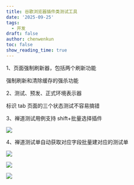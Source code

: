 ```yaml
---
title: 谷歌浏览器插件类测试工具
date: '2025-09-25'
tags:
  - 开发
draft: false
author: chenwenkun
toc: false
show_reading_time: true
---
```

1、页面强制刷新器，包括两个刷新功能

强制刷新和清除缓存的强杀功能

2、测试、预发、正式环境表示器

标识 tab 页面的三个状态测试不容易搞错

3、禅道测试用例支持 shift+批量选择插件

![](https://prod-files-secure.s3.us-west-2.amazonaws.com/c205fb54-92b2-4987-8be3-972b67d27acc/7ca8990d-2ef0-4ad6-8256-c807dbb8b3d5/image.png?X-Amz-Algorithm=AWS4-HMAC-SHA256&X-Amz-Content-Sha256=UNSIGNED-PAYLOAD&X-Amz-Credential=ASIAZI2LB466RSEWZDJP%2F20251015%2Fus-west-2%2Fs3%2Faws4_request&X-Amz-Date=20251015T181630Z&X-Amz-Expires=3600&X-Amz-Security-Token=IQoJb3JpZ2luX2VjENL%2F%2F%2F%2F%2F%2F%2F%2F%2F%2FwEaCXVzLXdlc3QtMiJHMEUCIQDPXUqTwU1TVgCnUZkPUcf%2FdTQCP1XHyEoNmlhxLpWf0gIgFoG0dYGDogDqKzj3OGSGbnUbzvQa2TqUBBlvQJMQiSUq%2FwMIexAAGgw2Mzc0MjMxODM4MDUiDJAE7C9B9z3rdvA0qyrcAxMhlOXE9fxGm3L%2BAFO6uBUJ8ykcSTcg9ot8MBdhL4WJFlSouPZ4DvFk3GB3CxeyHH4SHtyQlErSslbm%2BdoRIQhk48KMEIShdu3gW2W1V8tmjePaykVgeHubgbnCHis1eyyCtUilGjtZDynaw0IuihocIiGweiWOhWfNPhuF3kv3sFpen6FZuEfborQKNJ%2Fl6eCUDCMkyx5eUQgOFbESHosb6EbF7Q1xP6msq5AcgVoi8ns8nK2uLCHrj6w3DuAsZbVXVUq%2FOUYKhsk6K4juG9oWOPT8FKzaLhLwP%2F36WP1QomJIBgAr6NzIkLDB2XVhxfafkcYXl%2F10yefHuBbayUc8v5eIkKOfOSFuUf7g90MO8WkgZ5dotHI0c1UafEOOmhjlgElBvYMc8Ombfds7OP3YTmmbzB9%2BoFc8HhnJjQII%2FLXw2SkY342Frrdyp35Yg0GRyt%2BSVKaDK6xFW8NDprgFWr7S6q05QC47357cTB2jCMEqbYeSFKuNKieuZXS7KfA1ORnDPdxpOO2mK4SeNrY2Dp34%2F3q%2Fhxk0bxzENLoJYfrY1c06xWPsyQyU0%2Bu6bzNIacPK7O7GGJ0e2WqN4lgGxyeJTMN2YgPcUvBKCUBNUovTbnBubCI1zxJpMKTAv8cGOqUBqHBViqE%2BkfcU0fhxYgbU8opubx5motPKrUInXabZ8cfti2HZlasKMPxGQlTNsGs9%2BxTitKZdav32n7l9X6zGNy%2F4jpkJ5n1Tf0kwdvvLZjCHUIAcmSok%2FFZy%2FmmXRDDBCXGC3NJqMv0m65wYP3e56kj7J47ZahPWVqZXPEI9V8%2FafYDqxspxSHzpaPKF6Hyw7jZAprK%2BhjPxH3DK1Okiag6ZmmXm&X-Amz-Signature=4f4f28badd6f2a660fbea64dc64b24b799dd66b93d45152aa02e6912beff1710&X-Amz-SignedHeaders=host&x-amz-checksum-mode=ENABLED&x-id=GetObject)

4、禅道测试单自动获取对应字段批量建对应的测试单

![](https://prod-files-secure.s3.us-west-2.amazonaws.com/c205fb54-92b2-4987-8be3-972b67d27acc/1ea39b01-dd1c-4a56-bb09-4fe87447f5c7/image.png?X-Amz-Algorithm=AWS4-HMAC-SHA256&X-Amz-Content-Sha256=UNSIGNED-PAYLOAD&X-Amz-Credential=ASIAZI2LB466RSEWZDJP%2F20251015%2Fus-west-2%2Fs3%2Faws4_request&X-Amz-Date=20251015T181630Z&X-Amz-Expires=3600&X-Amz-Security-Token=IQoJb3JpZ2luX2VjENL%2F%2F%2F%2F%2F%2F%2F%2F%2F%2FwEaCXVzLXdlc3QtMiJHMEUCIQDPXUqTwU1TVgCnUZkPUcf%2FdTQCP1XHyEoNmlhxLpWf0gIgFoG0dYGDogDqKzj3OGSGbnUbzvQa2TqUBBlvQJMQiSUq%2FwMIexAAGgw2Mzc0MjMxODM4MDUiDJAE7C9B9z3rdvA0qyrcAxMhlOXE9fxGm3L%2BAFO6uBUJ8ykcSTcg9ot8MBdhL4WJFlSouPZ4DvFk3GB3CxeyHH4SHtyQlErSslbm%2BdoRIQhk48KMEIShdu3gW2W1V8tmjePaykVgeHubgbnCHis1eyyCtUilGjtZDynaw0IuihocIiGweiWOhWfNPhuF3kv3sFpen6FZuEfborQKNJ%2Fl6eCUDCMkyx5eUQgOFbESHosb6EbF7Q1xP6msq5AcgVoi8ns8nK2uLCHrj6w3DuAsZbVXVUq%2FOUYKhsk6K4juG9oWOPT8FKzaLhLwP%2F36WP1QomJIBgAr6NzIkLDB2XVhxfafkcYXl%2F10yefHuBbayUc8v5eIkKOfOSFuUf7g90MO8WkgZ5dotHI0c1UafEOOmhjlgElBvYMc8Ombfds7OP3YTmmbzB9%2BoFc8HhnJjQII%2FLXw2SkY342Frrdyp35Yg0GRyt%2BSVKaDK6xFW8NDprgFWr7S6q05QC47357cTB2jCMEqbYeSFKuNKieuZXS7KfA1ORnDPdxpOO2mK4SeNrY2Dp34%2F3q%2Fhxk0bxzENLoJYfrY1c06xWPsyQyU0%2Bu6bzNIacPK7O7GGJ0e2WqN4lgGxyeJTMN2YgPcUvBKCUBNUovTbnBubCI1zxJpMKTAv8cGOqUBqHBViqE%2BkfcU0fhxYgbU8opubx5motPKrUInXabZ8cfti2HZlasKMPxGQlTNsGs9%2BxTitKZdav32n7l9X6zGNy%2F4jpkJ5n1Tf0kwdvvLZjCHUIAcmSok%2FFZy%2FmmXRDDBCXGC3NJqMv0m65wYP3e56kj7J47ZahPWVqZXPEI9V8%2FafYDqxspxSHzpaPKF6Hyw7jZAprK%2BhjPxH3DK1Okiag6ZmmXm&X-Amz-Signature=00041ce8cfb3a6cd98829f12708611356628f6ce8ccfdbf331e4c2c3f5da963b&X-Amz-SignedHeaders=host&x-amz-checksum-mode=ENABLED&x-id=GetObject)

![](https://prod-files-secure.s3.us-west-2.amazonaws.com/c205fb54-92b2-4987-8be3-972b67d27acc/fa727f1d-546c-42aa-9508-d8d3d1275bcd/image.png?X-Amz-Algorithm=AWS4-HMAC-SHA256&X-Amz-Content-Sha256=UNSIGNED-PAYLOAD&X-Amz-Credential=ASIAZI2LB466RSEWZDJP%2F20251015%2Fus-west-2%2Fs3%2Faws4_request&X-Amz-Date=20251015T181630Z&X-Amz-Expires=3600&X-Amz-Security-Token=IQoJb3JpZ2luX2VjENL%2F%2F%2F%2F%2F%2F%2F%2F%2F%2FwEaCXVzLXdlc3QtMiJHMEUCIQDPXUqTwU1TVgCnUZkPUcf%2FdTQCP1XHyEoNmlhxLpWf0gIgFoG0dYGDogDqKzj3OGSGbnUbzvQa2TqUBBlvQJMQiSUq%2FwMIexAAGgw2Mzc0MjMxODM4MDUiDJAE7C9B9z3rdvA0qyrcAxMhlOXE9fxGm3L%2BAFO6uBUJ8ykcSTcg9ot8MBdhL4WJFlSouPZ4DvFk3GB3CxeyHH4SHtyQlErSslbm%2BdoRIQhk48KMEIShdu3gW2W1V8tmjePaykVgeHubgbnCHis1eyyCtUilGjtZDynaw0IuihocIiGweiWOhWfNPhuF3kv3sFpen6FZuEfborQKNJ%2Fl6eCUDCMkyx5eUQgOFbESHosb6EbF7Q1xP6msq5AcgVoi8ns8nK2uLCHrj6w3DuAsZbVXVUq%2FOUYKhsk6K4juG9oWOPT8FKzaLhLwP%2F36WP1QomJIBgAr6NzIkLDB2XVhxfafkcYXl%2F10yefHuBbayUc8v5eIkKOfOSFuUf7g90MO8WkgZ5dotHI0c1UafEOOmhjlgElBvYMc8Ombfds7OP3YTmmbzB9%2BoFc8HhnJjQII%2FLXw2SkY342Frrdyp35Yg0GRyt%2BSVKaDK6xFW8NDprgFWr7S6q05QC47357cTB2jCMEqbYeSFKuNKieuZXS7KfA1ORnDPdxpOO2mK4SeNrY2Dp34%2F3q%2Fhxk0bxzENLoJYfrY1c06xWPsyQyU0%2Bu6bzNIacPK7O7GGJ0e2WqN4lgGxyeJTMN2YgPcUvBKCUBNUovTbnBubCI1zxJpMKTAv8cGOqUBqHBViqE%2BkfcU0fhxYgbU8opubx5motPKrUInXabZ8cfti2HZlasKMPxGQlTNsGs9%2BxTitKZdav32n7l9X6zGNy%2F4jpkJ5n1Tf0kwdvvLZjCHUIAcmSok%2FFZy%2FmmXRDDBCXGC3NJqMv0m65wYP3e56kj7J47ZahPWVqZXPEI9V8%2FafYDqxspxSHzpaPKF6Hyw7jZAprK%2BhjPxH3DK1Okiag6ZmmXm&X-Amz-Signature=7269820bc344a94209d0c14b574b8ca7e2e6b4cf94b0e39e16154140c5bc7a97&X-Amz-SignedHeaders=host&x-amz-checksum-mode=ENABLED&x-id=GetObject)

![](https://prod-files-secure.s3.us-west-2.amazonaws.com/c205fb54-92b2-4987-8be3-972b67d27acc/2a374ca8-3be3-4978-8ee1-2331f1db0267/image.png?X-Amz-Algorithm=AWS4-HMAC-SHA256&X-Amz-Content-Sha256=UNSIGNED-PAYLOAD&X-Amz-Credential=ASIAZI2LB466RSEWZDJP%2F20251015%2Fus-west-2%2Fs3%2Faws4_request&X-Amz-Date=20251015T181630Z&X-Amz-Expires=3600&X-Amz-Security-Token=IQoJb3JpZ2luX2VjENL%2F%2F%2F%2F%2F%2F%2F%2F%2F%2FwEaCXVzLXdlc3QtMiJHMEUCIQDPXUqTwU1TVgCnUZkPUcf%2FdTQCP1XHyEoNmlhxLpWf0gIgFoG0dYGDogDqKzj3OGSGbnUbzvQa2TqUBBlvQJMQiSUq%2FwMIexAAGgw2Mzc0MjMxODM4MDUiDJAE7C9B9z3rdvA0qyrcAxMhlOXE9fxGm3L%2BAFO6uBUJ8ykcSTcg9ot8MBdhL4WJFlSouPZ4DvFk3GB3CxeyHH4SHtyQlErSslbm%2BdoRIQhk48KMEIShdu3gW2W1V8tmjePaykVgeHubgbnCHis1eyyCtUilGjtZDynaw0IuihocIiGweiWOhWfNPhuF3kv3sFpen6FZuEfborQKNJ%2Fl6eCUDCMkyx5eUQgOFbESHosb6EbF7Q1xP6msq5AcgVoi8ns8nK2uLCHrj6w3DuAsZbVXVUq%2FOUYKhsk6K4juG9oWOPT8FKzaLhLwP%2F36WP1QomJIBgAr6NzIkLDB2XVhxfafkcYXl%2F10yefHuBbayUc8v5eIkKOfOSFuUf7g90MO8WkgZ5dotHI0c1UafEOOmhjlgElBvYMc8Ombfds7OP3YTmmbzB9%2BoFc8HhnJjQII%2FLXw2SkY342Frrdyp35Yg0GRyt%2BSVKaDK6xFW8NDprgFWr7S6q05QC47357cTB2jCMEqbYeSFKuNKieuZXS7KfA1ORnDPdxpOO2mK4SeNrY2Dp34%2F3q%2Fhxk0bxzENLoJYfrY1c06xWPsyQyU0%2Bu6bzNIacPK7O7GGJ0e2WqN4lgGxyeJTMN2YgPcUvBKCUBNUovTbnBubCI1zxJpMKTAv8cGOqUBqHBViqE%2BkfcU0fhxYgbU8opubx5motPKrUInXabZ8cfti2HZlasKMPxGQlTNsGs9%2BxTitKZdav32n7l9X6zGNy%2F4jpkJ5n1Tf0kwdvvLZjCHUIAcmSok%2FFZy%2FmmXRDDBCXGC3NJqMv0m65wYP3e56kj7J47ZahPWVqZXPEI9V8%2FafYDqxspxSHzpaPKF6Hyw7jZAprK%2BhjPxH3DK1Okiag6ZmmXm&X-Amz-Signature=6ecac59b0e3901558d0b2b0b1b976dccd144cb00c14241309729103f2bc44a42&X-Amz-SignedHeaders=host&x-amz-checksum-mode=ENABLED&x-id=GetObject)
